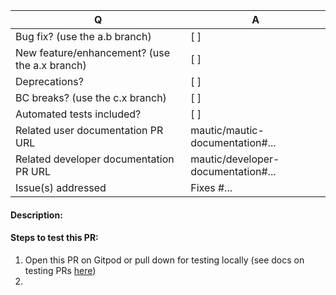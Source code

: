<!-- ## Which branch should I use for my PR?

Assuming that:

a = current major release
b = current minor release
c = future major release

* a.x for any features and enhancements (e.g. 4.x)
* a.b for any bug fixes (e.g. 4.0, 4.1, 4.2)
* c.x for any features, enhancements or bug fixes with backward compatibility breaking changes (e.g. 5.x) -->

| Q                                      | A
| -------------------------------------- | ---
| Bug fix? (use the a.b branch)          | [ ]
| New feature/enhancement? (use the a.x branch)      | [ ]
| Deprecations?                          | [ ]
| BC breaks? (use the c.x branch)        | [ ]
| Automated tests included?              | [ ] <!-- All PRs must maintain or improve code coverage -->
| Related user documentation PR URL      | mautic/mautic-documentation#... <!-- required for new features -->
| Related developer documentation PR URL | mautic/developer-documentation#... <!-- required for developer-facing changes -->
| Issue(s) addressed                     | Fixes #... <!-- prefix each issue number with "Fixes #", no need to create an issue if none exists, explain below instead -->

<!--
Additionally (see https://contribute.mautic.org/contributing-to-mautic/developer/code/pull-requests#work-on-your-pull-request):
 - Always add tests and ensure they pass.
 - Bug fixes must be submitted against the lowest maintained branch where they apply
   (lowest branches are regularly merged to upper ones so they get the fixes too.)
 - Features and deprecations must be submitted against the "4.x" branch.
-->

#### Description:

<!--
Please write a short README for your feature/bugfix. This will help people understand your PR and what it aims to do. If you are fixing a bug and if there is no linked issue already, please provide steps to reproduce the issue here.
-->

#### Steps to test this PR:

<!--
This part is really important. If you want your PR to be merged, take the time to write very clear, annotated and step by step test instructions. Do not assume any previous knowledge - testers may not be developers.
-->
1. Open this PR on Gitpod or pull down for testing locally (see docs on testing PRs [here](https://contribute.mautic.org/contributing-to-mautic/tester))
2.

<!--
If you have any deprecations, list them here along with the new alternative.
If you have any backwards compatibility breaks, list them here.
-->
